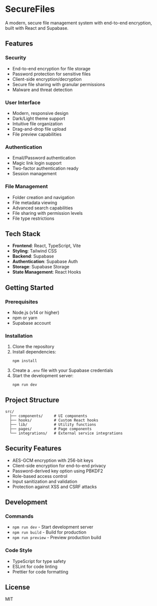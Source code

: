 # SecureFiles

A modern, secure file management system with end-to-end encryption, built with React and Supabase.

## Features

### Security
- End-to-end encryption for file storage
- Password protection for sensitive files
- Client-side encryption/decryption
- Secure file sharing with granular permissions
- Malware and threat detection

### User Interface
- Modern, responsive design
- Dark/Light theme support
- Intuitive file organization
- Drag-and-drop file upload
- File preview capabilities

### Authentication
- Email/Password authentication
- Magic link login support
- Two-factor authentication ready
- Session management

### File Management
- Folder creation and navigation
- File metadata viewing
- Advanced search capabilities
- File sharing with permission levels
- File type restrictions

## Tech Stack

- **Frontend**: React, TypeScript, Vite
- **Styling**: Tailwind CSS
- **Backend**: Supabase
- **Authentication**: Supabase Auth
- **Storage**: Supabase Storage
- **State Management**: React Hooks

## Getting Started

### Prerequisites

- Node.js (v14 or higher)
- npm or yarn
- Supabase account

### Installation

1. Clone the repository
2. Install dependencies:
   ```bash
   npm install
   ```
3. Create a `.env` file with your Supabase credentials
4. Start the development server:
   ```bash
   npm run dev
   ```

## Project Structure

```
src/
  ├── components/     # UI components
  ├── hooks/          # Custom React hooks
  ├── lib/            # Utility functions
  ├── pages/          # Page components
  └── integrations/   # External service integrations
```

## Security Features

- AES-GCM encryption with 256-bit keys
- Client-side encryption for end-to-end privacy
- Password-derived key option using PBKDF2
- Role-based access control
- Input sanitization and validation
- Protection against XSS and CSRF attacks

## Development

### Commands

- `npm run dev` - Start development server
- `npm run build` - Build for production
- `npm run preview` - Preview production build

### Code Style

- TypeScript for type safety
- ESLint for code linting
- Prettier for code formatting

## License

MIT
